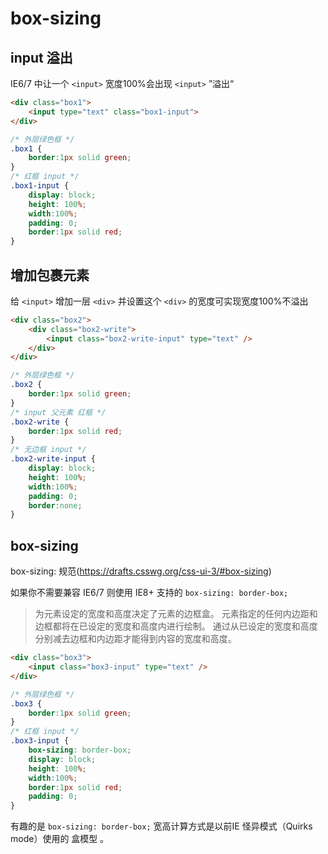 # box-sizing

## input 溢出

IE6/7 中让一个 `<input>` 宽度100%会出现 `<input>` ”溢出“


````html
<div class="box1">
    <input type="text" class="box1-input">
</div>
````

````css
/* 外层绿色框 */
.box1 {
    border:1px solid green;
}
/* 红框 input */
.box1-input {
    display: block;
    height: 100%;
    width:100%;
    padding: 0;
    border:1px solid red;
}
````

## 增加包裹元素

给 `<input>`  增加一层 `<div>` 并设置这个 `<div>` 的宽度可实现宽度100%不溢出

````html
<div class="box2">
    <div class="box2-write">
        <input class="box2-write-input" type="text" />
    </div>
</div>
````

````css
/* 外层绿色框 */
.box2 {
    border:1px solid green;
}
/* input 父元素 红框 */
.box2-write {
    border:1px solid red;
}
/* 无边框 input */
.box2-write-input {
    display: block;
    height: 100%;
    width:100%;
    padding: 0;
    border:none;
}
````

## box-sizing

box-sizing: 规范(https://drafts.csswg.org/css-ui-3/#box-sizing)

如果你不需要兼容 IE6/7 则使用 IE8+ 支持的 `box-sizing: border-box;`

> 为元素设定的宽度和高度决定了元素的边框盒。
> 元素指定的任何内边距和边框都将在已设定的宽度和高度内进行绘制。
> 通过从已设定的宽度和高度分别减去边框和内边距才能得到内容的宽度和高度。


````html
<div class="box3">
    <input class="box3-input" type="text" />
</div>
````

````css
/* 外层绿色框 */
.box3 {
    border:1px solid green;
}
/* 红框 input */
.box3-input {
    box-sizing: border-box;
    display: block;
    height: 100%;
    width:100%;
    border:1px solid red;
    padding: 0;
}
````

有趣的是 `box-sizing: border-box;` 宽高计算方式是以前IE 怪异模式（Quirks mode）使用的 盒模型 。
